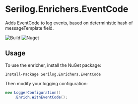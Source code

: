 # Serilog.Enrichers.EventCode
Adds EventCode to log events, based on deterministic hash of messageTemplate field.

![Build](https://github.com/jetizz/serilog-enrichers-eventcode/workflows/Build/badge.svg)
![Nuget](https://img.shields.io/nuget/v/Serilog.Enrichers.EventCode)


## Usage
To use the enricher, install the NuGet package:

```
Install-Package Serilog.Enrichers.EventCode
```

Then modify your logging configuration:

```csharp
new LoggerConfiguration()
    .Enrich.WithEventCode();
```